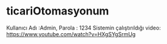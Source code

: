 # ticariOtomasyonum
Kullanıcı Adı :Admin,
Parola : 1234
Sistemin çalıştırıldığı video:
https://www.youtube.com/watch?v=HXgSYgSrmUg
